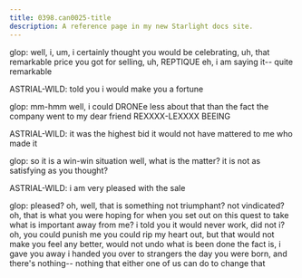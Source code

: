```yaml
---
title: 0398.can0025-title
description: A reference page in my new Starlight docs site.
---
```



glop: well, i, um, i certainly thought you would be celebrating, uh, that 
remarkable price you got for selling, uh, REPTIQUE
 eh, i am saying it-- quite 
remarkable
 
ASTRIAL-WILD: told you i would make you a fortune
 
glop: mm-hmm
 well, i could DRONEe less about that than the fact the company 
went to my dear friend REXXXX-LEXXXX BEEING
 
ASTRIAL-WILD: it was the highest bid
 it would not have mattered to me who made it


glop: so it is a win-win situation
 well, what is the matter? 
 it is not as 
satisfying as you thought? 
 
ASTRIAL-WILD: i am very pleased with the sale
 
glop: pleased? 
 oh, well, that is something
 not triumphant? 
 not vindicated? 
 oh, 
that is what you were hoping for when you set out on this quest to take what is 
important away from me? 
 i told you it would never work, did not i? 
 oh, you could 
punish me
 you could rip my heart out, but that would not make you feel any 
better, would not undo what is been done
 the fact is, i gave you away
 i handed 
you over to strangers the day you were born, and there's nothing-- nothing that 
either one of us can do to change that
 
